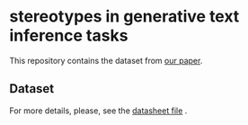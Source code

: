 # stereotypes in generative text inference tasks

This repository contains the dataset from [our paper](https://aclanthology.org/2021.findings-acl.355.pdf).

## Dataset
For more details, please, see the [datasheet file]([https://link-url-here.org](https://github.com/AnnaSou/stereotypes_generative_inferences/blob/main/Datasheet_stereotypes_inf.md))
.
